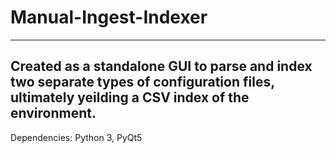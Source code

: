 # Manual-Ingest-Indexer
-----------------------
Created as a standalone GUI to parse and index two separate types of configuration files, ultimately yeilding a CSV index of the environment.
-----------------------
Dependencies: Python 3, PyQt5
